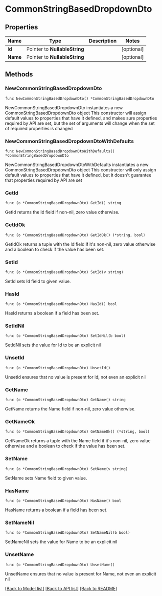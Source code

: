# CommonStringBasedDropdownDto

## Properties

Name | Type | Description | Notes
------------ | ------------- | ------------- | -------------
**Id** | Pointer to **NullableString** |  | [optional] 
**Name** | Pointer to **NullableString** |  | [optional] 

## Methods

### NewCommonStringBasedDropdownDto

`func NewCommonStringBasedDropdownDto() *CommonStringBasedDropdownDto`

NewCommonStringBasedDropdownDto instantiates a new CommonStringBasedDropdownDto object
This constructor will assign default values to properties that have it defined,
and makes sure properties required by API are set, but the set of arguments
will change when the set of required properties is changed

### NewCommonStringBasedDropdownDtoWithDefaults

`func NewCommonStringBasedDropdownDtoWithDefaults() *CommonStringBasedDropdownDto`

NewCommonStringBasedDropdownDtoWithDefaults instantiates a new CommonStringBasedDropdownDto object
This constructor will only assign default values to properties that have it defined,
but it doesn't guarantee that properties required by API are set

### GetId

`func (o *CommonStringBasedDropdownDto) GetId() string`

GetId returns the Id field if non-nil, zero value otherwise.

### GetIdOk

`func (o *CommonStringBasedDropdownDto) GetIdOk() (*string, bool)`

GetIdOk returns a tuple with the Id field if it's non-nil, zero value otherwise
and a boolean to check if the value has been set.

### SetId

`func (o *CommonStringBasedDropdownDto) SetId(v string)`

SetId sets Id field to given value.

### HasId

`func (o *CommonStringBasedDropdownDto) HasId() bool`

HasId returns a boolean if a field has been set.

### SetIdNil

`func (o *CommonStringBasedDropdownDto) SetIdNil(b bool)`

 SetIdNil sets the value for Id to be an explicit nil

### UnsetId
`func (o *CommonStringBasedDropdownDto) UnsetId()`

UnsetId ensures that no value is present for Id, not even an explicit nil
### GetName

`func (o *CommonStringBasedDropdownDto) GetName() string`

GetName returns the Name field if non-nil, zero value otherwise.

### GetNameOk

`func (o *CommonStringBasedDropdownDto) GetNameOk() (*string, bool)`

GetNameOk returns a tuple with the Name field if it's non-nil, zero value otherwise
and a boolean to check if the value has been set.

### SetName

`func (o *CommonStringBasedDropdownDto) SetName(v string)`

SetName sets Name field to given value.

### HasName

`func (o *CommonStringBasedDropdownDto) HasName() bool`

HasName returns a boolean if a field has been set.

### SetNameNil

`func (o *CommonStringBasedDropdownDto) SetNameNil(b bool)`

 SetNameNil sets the value for Name to be an explicit nil

### UnsetName
`func (o *CommonStringBasedDropdownDto) UnsetName()`

UnsetName ensures that no value is present for Name, not even an explicit nil

[[Back to Model list]](../README.md#documentation-for-models) [[Back to API list]](../README.md#documentation-for-api-endpoints) [[Back to README]](../README.md)


